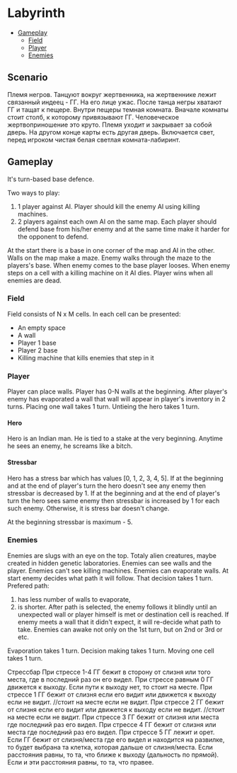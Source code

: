 # Labyrinth #

* [Gameplay](#gameplay)
    * [Field](#field)
    * [Player](#player)
    * [Enemies](#enemies)

<h2 id="scenarop">Scenario</h2>

Племя негров.
Танцуют вокруг жертвенника, на жертвеннике лежит связанный индеец - ГГ. На его лице ужас.
После танца негры хватают ГГ и тащат к пещере.
Внутри пещеры темная комната. Вначале комнаты стоит столб, к которому привязывают ГГ. Человеческое жертвоприношение это круто.
Племя уходит и закрывает за собой дверь. На другом конце карты есть другая дверь.
Включается свет, перед игроком чистая белая светлая комната-лабиринт.

<h2 id="gameplay">Gameplay</h2>

It's turn-based base defence.

Two ways to play:
1.	1 player against AI. Player should kill the enemy AI using killing machines.
2.	2 players against each own AI on the same map. Each player should defend base from his/her enemy and at the same time make it harder for the opponent to defend.

At the start there is a base in one corner of the map and AI in the other. Walls on the map make a maze.
Enemy walks through the maze to the players's base. When enemy comes to the base player looses. When enemy steps on a cell with a killing machine on it AI dies.
Player wins when all enemies are dead.

<h3 id="field">Field</h3>

Field consists of N x M cells. In each cell can be presented:
* An empty space
* A wall
* Player 1 base
* Player 2 base
* Killing machine that kills enemies that step in it

<h3 id="player">Player</h3>

Player can place walls. Player has 0-N walls at the beginning. After player's enemy has evaporated a wall that wall will appear in player's inventory in 2 turns.
Placing one wall takes 1 turn.
Untieing the hero takes 1 turn.

<h4 id="hero">Hero</h4>

Hero is an Indian man.
He is tied to a stake at the very beginning.
Anytime he sees an enemy, he screams like a bitch.

<h4 id="stressbar">Stressbar</h4>

Hero has a stress bar which has values [0, 1, 2, 3, 4, 5].
If at the beginning and at the end of player's turn the hero doesn't see any enemy then stressbar is decreased by 1.
If at the beginning and at the end of player's turn the hero sees same enemy then stressbar is increased by 1 for each such enemy.
Otherwise, it is stress bar doesn't change.

At the beginning stressbar is maximum - 5.

<h3 id="enemies">Enemies</h3>

Enemies are slugs with an eye on the top. Totaly alien creatures, maybe created in hidden genetic laboratories.
Enemies can see walls and the player. Enemies can't see killing machines.
Enemies can evaporate walls.
At start enemy decides what path it will follow. That decision takes 1 turn. Prefered path:
1. has less number of walls to evaporate,
2. is shorter.
After path is selected, the enemy follows it blindly until an unexpected wall or player himself is met or destination cell is reached. If enemy meets a wall that it didn't expect, it will re-decide what path to take.
Enemies can awake not only on the 1st turn, but on 2nd or 3rd or etc.

Evaporation takes 1 turn.
Decision making takes 1 turn.
Moving one cell takes 1 turn.


Стрессбар
При стрессе 1-4 ГГ бежит в сторону от слизня или того места, где в последний раз он его видел.
При стрессе равным 0 ГГ движется к выходу. Если пути к выходу нет, то стоит на месте.
При стрессе 1 ГГ бежит от слизня если его видит или движется к выходу если не видит. //стоит на месте если не видит.
При стрессе 2 ГГ бежит от слизня если его видит или движется к выходу если не видит. //стоит на месте если не видит.
При стрессе 3 ГГ бежит от слизня или места где последний раз его видел.
При стрессе 4 ГГ бежит от слизня или места где последний раз его видел.
При стрессе 5 ГГ лежит и орет.
Если ГГ бежит от слизня/места где его видел и находится на развилке, то будет выбрана та клетка, которая дальше от слизня/места.
Если расстояния равны, то та, что ближе к выходу (дальность по прямой). Если и эти расстояния равны, то та, что правее.
